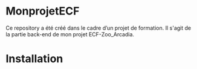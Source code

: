 # MonprojetECF
Ce repository a été créé dans le cadre d’un projet de formation. Il s'agit de la partie back-end de mon projet ECF-Zoo_Arcadia.

# Installation